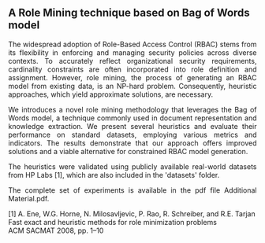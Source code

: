 <h2>A Role Mining technique based on Bag of Words model</h2>

<div align='justify'>
The widespread adoption of Role-Based Access Control (RBAC) stems from its flexibility in enforcing and managing security policies across diverse contexts. To accurately reflect organizational security requirements, cardinality constraints are often incorporated into role definition and assignment. However, role mining, the process of generating an RBAC model from existing data, is an NP-hard problem. Consequently, heuristic approaches, which yield approximate solutions, are necessary.

We introduces a novel role mining methodology that leverages the Bag of Words model, a technique commonly used in document representation and knowledge extraction. We present several heuristics and evaluate their performance on standard datasets, employing various metrics and indicators. The results demonstrate that our approach offers improved solutions and a viable alternative for constrained RBAC model generation.

The heuristics were validated using publicly available real-world datasets from HP Labs [1], which are also included in the 'datasets' folder.

The complete set of experiments is available in the pdf file Additional Material.pdf.
</div>

[1] A. Ene, W.G. Horne, N. Milosavljevic, P. Rao, R. Schreiber, and R.E. Tarjan</br>
    Fast exact and heuristic methods for role minimization problems</br>
    ACM SACMAT 2008, pp. 1–10
